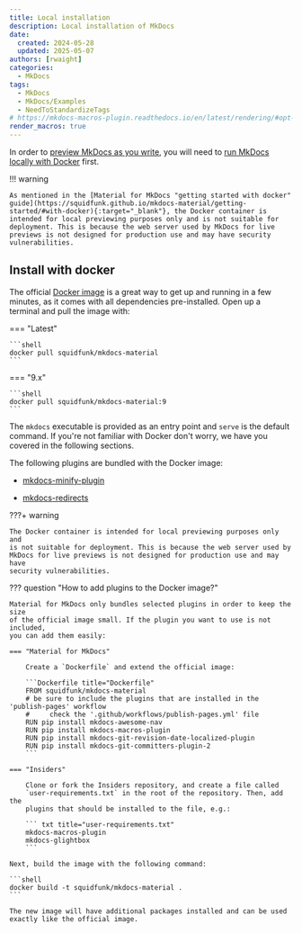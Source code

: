 ```yaml
---
title: Local installation
description: Local installation of MkDocs
date:
  created: 2024-05-28
  updated: 2025-05-07
authors: [rwaight]
categories:
  - MkDocs
tags:
  - MkDocs
  - MkDocs/Examples
  - NeedToStandardizeTags
# https://mkdocs-macros-plugin.readthedocs.io/en/latest/rendering/#opt-in-with-the-markdown-pages-header
render_macros: true
---
```


In order to [preview MkDocs as you write](mkdocs-local-preview.md#previewing-as-you-write), you will need to [run MkDocs locally with Docker](#install-with-docker) first.


!!! warning

    As mentioned in the [Material for MkDocs "getting started with docker" guide](https://squidfunk.github.io/mkdocs-material/getting-started/#with-docker){:target="_blank"}, the Docker container is intended for local previewing purposes only and is not suitable for deployment. This is because the web server used by MkDocs for live previews is not designed for production use and may have security vulnerabilities.


## Install with docker

<!--- The content from this section is directly from 
 https://raw.githubusercontent.com/squidfunk/mkdocs-material/master/docs/getting-started.md
 --->

The official [Docker image] is a great way to get up and running in a few
minutes, as it comes with all dependencies pre-installed. Open up a terminal
and pull the image with:

=== "Latest"

    ```shell
    docker pull squidfunk/mkdocs-material
    ```

=== "9.x"

    ```shell
    docker pull squidfunk/mkdocs-material:9
    ```

The `mkdocs` executable is provided as an entry point and `serve` is the
default command. If you're not familiar with Docker don't worry, we have you
covered in the following sections.

The following plugins are bundled with the Docker image:

- [mkdocs-minify-plugin]
- [mkdocs-redirects]

  [Docker image]: https://hub.docker.com/r/squidfunk/mkdocs-material/
  [mkdocs-minify-plugin]: https://github.com/byrnereese/mkdocs-minify-plugin
  [mkdocs-redirects]: https://github.com/datarobot/mkdocs-redirects

???+ warning

    The Docker container is intended for local previewing purposes only and
    is not suitable for deployment. This is because the web server used by
    MkDocs for live previews is not designed for production use and may have
    security vulnerabilities.

??? question "How to add plugins to the Docker image?"

    Material for MkDocs only bundles selected plugins in order to keep the size
    of the official image small. If the plugin you want to use is not included,
    you can add them easily:

    === "Material for MkDocs"

        Create a `Dockerfile` and extend the official image:

        ```Dockerfile title="Dockerfile"
        FROM squidfunk/mkdocs-material
        # be sure to include the plugins that are installed in the 'publish-pages' workflow
        #     check the '.github/workflows/publish-pages.yml' file
        RUN pip install mkdocs-awesome-nav
        RUN pip install mkdocs-macros-plugin
        RUN pip install mkdocs-git-revision-date-localized-plugin
        RUN pip install mkdocs-git-committers-plugin-2
        ```
        
    === "Insiders"

        Clone or fork the Insiders repository, and create a file called
        `user-requirements.txt` in the root of the repository. Then, add the
        plugins that should be installed to the file, e.g.:

        ``` txt title="user-requirements.txt"
        mkdocs-macros-plugin
        mkdocs-glightbox
        ```

    Next, build the image with the following command:

    ```shell
    docker build -t squidfunk/mkdocs-material .
    ```

    The new image will have additional packages installed and can be used
    exactly like the official image.



<!--- 
    === "Material for MkDocs"

  --- the below code block is from the MkDocs guide ---
  --- 
        ``` Dockerfile title="Dockerfile"
        FROM squidfunk/mkdocs-material
        RUN pip install mkdocs-macros-plugin
        RUN pip install mkdocs-glightbox
        ```
 ---
  --- the below code block is from this repo ---
  --- the below 'include' code block is from this repo ---
  ---         
        ```Dockerfile title="Dockerfile"
        {% include 'docker/mkdocs/Dockerfile' %}
        ```
 ---
 --->
